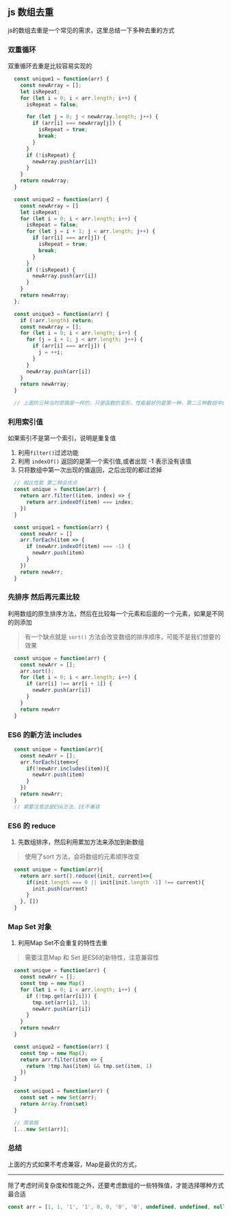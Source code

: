 ## js 数组去重
js的数组去重是一个常见的需求，这里总结一下多种去重的方式


### 双重循环
双重循环去重是比较容易实现的

```js
  const unique1 = function(arr) {
    const newArray = [];
    let isRepeat;
    for (let i = 0; i < arr.length; i++) {
      isRepeat = false;

      for (let j = 0; j < newArray.length; j++) {
        if (arr[i] === newArray[j]) {
          isRepeat = true;
          break;
        }
      }
      if (!isRepeat) {
        newArray.push(arr[i])
      }
    }
    return newArray;
  }

  const unique2 = function(arr) {
    const newArray = []
    let isRepeat;
    for (let i = 0; i < arr.length; i++) {
      isRepeat = false;
      for (let j = i + 1; j < arr.length; j++) {
        if (arr[i] === arr[j]) {
          isRepeat = true;
          break;
        }
      }
      if (!isRepeat) {
        newArray.push(arr[i])
      }
    }
    return newArray;
  };

  const unique3 = function(arr) {
    if (!arr.length) return;
    const newArray = [];
    for (let i = 0; i < arr.length; i++) {
      for (j = i + 1; j < arr.length; j++) {
        if (arr[i] === arr[j]) {
          j = ++i;
        }
      }
      newArray.push(arr[i])
    }
    return newArray;
  }

  // 上面的三种当时思路是一样的，只是函数的变形，性能最好的是第一种，第二三种数组中的顺序不确定
```


### 利用索引值
如果索引不是第一个索引，说明是重复值

1. 利用`filter()`过滤功能
2. 利用 `indexOf()` 返回的是第一个索引值,或者出现 -1 表示没有该值
3. 只将数组中第一次出现的值返回，之后出现的都过滤掉

```js
  // 相比性能 第二种会优点
  const unique = function(arr) {
    return arr.filter((item, index) => {
      return arr.indexOf(item) === index;
    })
  }

  const unique1 = function(arr) {
    const newArr = []
    arr.forEach(item => {
      if (newArr.indexOf(item) === -1) {
        newArr.push(item)
      }
    })
    return newArr;
  }
```


### 先排序 然后再元素比较
利用数组的原生排序方法，然后在比较每一个元素和后面的一个元素，如果是不同的则添加

> 有一个缺点就是 `sort()` 方法会改变数组的排序顺序，可能不是我们想要的效果

```js
  const unique = function(arr) {
    const newArr = [];
    arr.sort();
    for (let i = 0; i < arr.length; i++) {
      if (arr[i] !== arr[i + 1]) {
        newArr.push(arr[i])
      }
    }
    return newArr
  }
```

### ES6 的新方法 includes

```js
  const unique = function(arr){
    const newArr = [];
    arr.forEach(item=>{
      if(!newArr.includes(item)){
        newArr.push(item)
      }
    })
    return newArr;
  }
  // 需要注意这是ES6方法，IE不兼容
```

### ES6 的 reduce
1. 先数组排序，然后利用累加方法来添加到新数组

> 使用了sort 方法，会将数组的元素顺序改变

```js
  const unique = function(arr){
    return arr.sort().reduce((init, current)=>{
      if(init.length === 0 || init[init.length -1] !== current){
        init.push(current)
      }
    }, [])
  }
```

### Map Set 对象
1. 利用Map Set不会重复的特性去重

> 需要注意Map 和 Set 是ES6的新特性，注意兼容性

```js
  const unique = function(arr) {
    const newArr = [];
    const tmp = new Map()
    for (let i = 0; i < arr.length; i++) {
      if (!tmp.get(arr[i])) {
        tmp.set(arr[i], 1);
        newArr.push(arr[i])
      }
    }
    return newArr
  }

  const unique2 = function(arr) {
    const tmp = new Map();
    return arr.filter(item => {
      return !tmp.has(item) && tmp.set(item, 1)
    })
  }

  const unique1 = function(arr) {
    const set = new Set(arr);
    return Array.from(set)
  }

  // 简易版
  [...new Set(arr)];
```


### 总结
上面的方式如果不考虑兼容，Map是最优的方式，

---

除了考虑时间复杂度和性能之外，还要考虑数组的一些特殊值，才能选择哪种方式最合适
```js
const arr = [1, 1, '1', '1', 0, 0, '0', '0', undefined, undefined, null, null, NaN, NaN, {}, {}, [], [], /a/, /a/];
```

